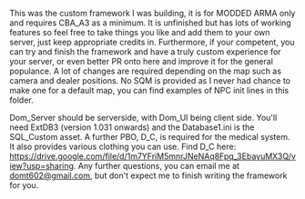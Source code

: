 This was the custom framework I was building, it is for MODDED ARMA only and requires CBA_A3 as a minimum. It is unfinished but has lots of working features so feel free to take things you like and add them to your own server, just keep appropriate credits in.
Furthermore, if your competent, you can try and finish the framework and have a truly custom experience for your server, or even better PR onto here and improve it for the general populance.
A lot of changes are required depending on the map such as camera and dealer positions.
No SQM is provided as I never had chance to make one for a default map, you can find examples of NPC init lines in this folder.

Dom_Server should be serverside, with Dom_UI being client side. You'll need ExtDB3 (version 1.031 onwards) and the Database1.ini is the SQL_Custom asset.
A further PBO, D_C, is required for the medical system. It also provides various clothing you can use. Find D_C here: https://drive.google.com/file/d/1m7YFriM5mnrJNeNAq8Fpq_3EbayuMX3Q/view?usp=sharing.
Any further questions, you can email me at domt602@gmail.com, but don't expect me to finish writing the framework for you.
